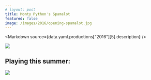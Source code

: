 ```yaml
---
# layout: post
title: Monty Python's Spamalot
featured: false
image: /images/2016/opening-spamalot.jpg
---
```


<script lang="ts">
  export let data
  import Markdown from "$components/Markdown.svelte"
</script>

<Markdown source={data.yaml.productions["2016"][5].description} />

![](/images/2016/opening-spamalot.jpg)

## Playing this summer:

![](/images/2016/seasonslide2016.jpg)
